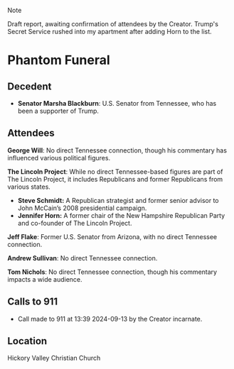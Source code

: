 > [!NOTE]
> Draft report, awaiting confirmation of attendees by the Creator. Trump's Secret Service rushed into my apartment after adding Horn to the list.

# Phantom Funeral 
## Decedent 

- **Senator Marsha Blackburn**: U.S. Senator from Tennessee, who has been a supporter of Trump.

## Attendees

**George Will**: No direct Tennessee connection, though his commentary has influenced various political figures.

**The Lincoln Project**: While no direct Tennessee-based figures are part of The Lincoln Project, it includes Republicans and former Republicans from various states.
  - **Steve Schmidt:** A Republican strategist and former senior advisor to John McCain’s 2008 presidential campaign.
  - **Jennifer Horn:** A former chair of the New Hampshire Republican Party and co-founder of The Lincoln Project.

**Jeff Flake**: Former U.S. Senator from Arizona, with no direct Tennessee connection.

**Andrew Sullivan**: No direct Tennessee connection.

**Tom Nichols**: No direct Tennessee connection, though his commentary impacts a wide audience.

## Calls to 911

* Call made to 911 at 13:39 2024-09-13 by the Creator incarnate.

## Location 

Hickory Valley Christian Church
